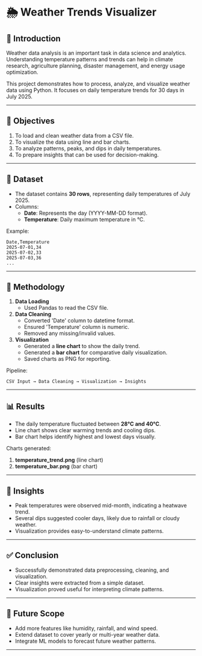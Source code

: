 # 🌦️ Weather Trends Visualizer 

## 📌 Introduction
Weather data analysis is an important task in data science and analytics. 
Understanding temperature patterns and trends can help in climate research, 
agriculture planning, disaster management, and energy usage optimization.

This project demonstrates how to process, analyze, and visualize weather data using Python. 
It focuses on daily temperature trends for 30 days in July 2025.

---

## 🎯 Objectives
1. To load and clean weather data from a CSV file.
2. To visualize the data using line and bar charts.
3. To analyze patterns, peaks, and dips in daily temperatures.
4. To prepare insights that can be used for decision-making.

---

## 📂 Dataset
- The dataset contains **30 rows**, representing daily temperatures of July 2025.
- Columns:
  - **Date**: Represents the day (YYYY-MM-DD format).
  - **Temperature**: Daily maximum temperature in °C.

Example:
```
Date,Temperature
2025-07-01,34
2025-07-02,33
2025-07-03,36
...
```

---

## 🔧 Methodology
1. **Data Loading**
   - Used Pandas to read the CSV file.
2. **Data Cleaning**
   - Converted 'Date' column to datetime format.
   - Ensured 'Temperature' column is numeric.
   - Removed any missing/invalid values.
3. **Visualization**
   - Generated a **line chart** to show the daily trend.
   - Generated a **bar chart** for comparative daily visualization.
   - Saved charts as PNG for reporting.

Pipeline:
```
CSV Input → Data Cleaning → Visualization → Insights
```

---

## 📊 Results
- The daily temperature fluctuated between **28°C and 40°C**.
- Line chart shows clear warming trends and cooling dips.
- Bar chart helps identify highest and lowest days visually.

Charts generated:
1. **temperature_trend.png** (line chart)
2. **temperature_bar.png** (bar chart)

---

## 📝 Insights
- Peak temperatures were observed mid-month, indicating a heatwave trend.
- Several dips suggested cooler days, likely due to rainfall or cloudy weather.
- Visualization provides easy-to-understand climate patterns.

---

## ✅ Conclusion
- Successfully demonstrated data preprocessing, cleaning, and visualization.
- Clear insights were extracted from a simple dataset.
- Visualization proved useful for interpreting climate patterns.

---

## 🔮 Future Scope
- Add more features like humidity, rainfall, and wind speed.
- Extend dataset to cover yearly or multi-year weather data.
- Integrate ML models to forecast future weather patterns.

---

